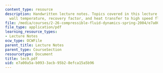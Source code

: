 ```yaml
---
content_type: resource
description: Handwritten lecture notes. Topics covered in this lecture include adiabatic
  wall temperature, recovery factor, and heat transfer to high speed flow.
file: /media/courses/2-26-compressible-fluid-dynamics-spring-2004/e7a00a5ab0933acb95b28efca15a5b96_lec9.pdf
file_type: application/pdf
learning_resource_types:
- Lecture Notes
ocw_type: OCWFile
parent_title: Lecture Notes
parent_type: CourseSection
resourcetype: Document
title: lec9.pdf
uid: e7a00a5a-b093-3acb-95b2-8efca15a5b96
---
```

